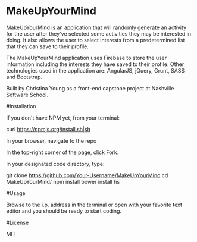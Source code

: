 # MakeUpYourMind
MakeUpYourMind is an application that will randomly generate an activity for the user after they've selected some activities they may be interested in doing.  It also allows the user to select interests from a predetermined list that they can save to their profile.

The MakeUpYourMind application uses Firebase to store the user information including the interests they have saved to their profile. Other technologies used in the application are: AngularJS, jQuery, Grunt, SASS and Bootstrap.

Built by Christina Young as a front-end capstone project at Nashville Software School.

#Installation

If you don't have NPM yet, from your terminal:

curl https://npmjs.org/install.sh|sh

In your browser, navigate to the repo

In the top-right corner of the page, click Fork.

In your designated code directory, type:

git clone https://github.com/Your-Username/MakeUpYourMind
cd MakeUpYourMind/
npm install
bower install
hs

#Usage

Browse to the i.p. address in the terminal or open with your favorite text editor and you should be ready to start coding.

#License

MIT



